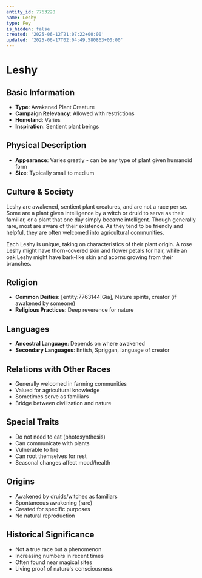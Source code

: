 ```yaml
---
entity_id: 7763228
name: Leshy
type: Fey
is_hidden: false
created: '2025-06-12T21:07:22+00:00'
updated: '2025-06-17T02:04:49.580863+00:00'
---
```


# Leshy

## Basic Information

- **Type**: Awakened Plant Creature
- **Campaign Relevancy**: Allowed with restrictions
- **Homeland**: Varies
- **Inspiration**: Sentient plant beings

## Physical Description

- **Appearance**: Varies greatly - can be any type of plant given humanoid form
- **Size**: Typically small to medium

## Culture & Society

Leshy are awakened, sentient plant creatures, and are not a race per se. Some are a plant given intelligence by a witch or druid to serve as their familiar, or a plant that one day simply became intelligent. Though generally rare, most are aware of their existence. As they tend to be friendly and helpful, they are often welcomed into agricultural communities.

Each Leshy is unique, taking on characteristics of their plant origin. A rose Leshy might have thorn-covered skin and flower petals for hair, while an oak Leshy might have bark-like skin and acorns growing from their branches.

## Religion

- **Common Deities**: [entity:7763144|Gia], Nature spirits, creator (if awakened by someone)
- **Religious Practices**: Deep reverence for nature

## Languages

- **Ancestral Language**: Depends on where awakened
- **Secondary Languages**: Entish, Spriggan, language of creator

## Relations with Other Races

- Generally welcomed in farming communities
- Valued for agricultural knowledge
- Sometimes serve as familiars
- Bridge between civilization and nature

## Special Traits

- Do not need to eat (photosynthesis)
- Can communicate with plants
- Vulnerable to fire
- Can root themselves for rest
- Seasonal changes affect mood/health

## Origins

- Awakened by druids/witches as familiars
- Spontaneous awakening (rare)
- Created for specific purposes
- No natural reproduction

## Historical Significance

- Not a true race but a phenomenon
- Increasing numbers in recent times
- Often found near magical sites
- Living proof of nature's consciousness